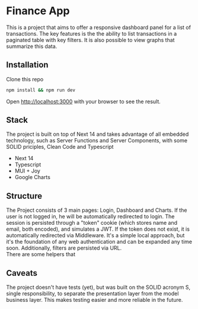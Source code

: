 
# Finance App

This is a project that aims to offer a responsive dashboard panel for a list of transactions.
The key features is the the ability to list transactions in a paginated table with key filters. It is also possible to view graphs that summarize this data.
## Installation
Clone this repo
```bash
npm install && npm run dev
```
Open [http://localhost:3000](http://localhost:3000) with your browser to see the result.

## Stack
The project is built on top of Next 14 and takes advantage of all embedded technology, such as Server Functions and Server Components, with some SOLID priciples, Clean Code and Typescript
- Next 14
- Typescript
- MUI + Joy
- Google Charts

## Structure
The Project consists of 3 main pages: Login, Dashboard and Charts. If the user is not logged in, he will be automatically redirected to login. The session is persisted through a "token" cookie (which stores name and email, both encoded), and simulates a JWT. If the token does not exist, it is automatically redirected via Middleware. It's a simple local approach, but it's the foundation of any web authentication and can be expanded any time soon. Additionally, filters are persisted via URL.
\
There are some helpers that 
## Caveats
The project doesn't have tests (yet), but was built on the SOLID acronym S, single responsibility, to separate the presentation layer from the model business layer. This makes testing easier and more reliable in the future.


